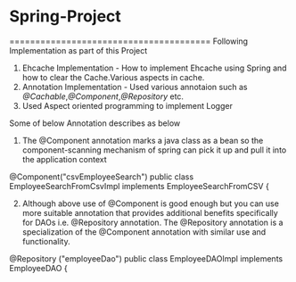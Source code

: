 # Spring-Project
=======================================
Following Implementation as part of this Project <br>
1. Ehcache Implementation - How to implement Ehcache using Spring and how to clear the Cache.Various aspects in cache. <br>
2. Annotation Implementation - Used various annotaion such as <i>@Cachable</i>,<i>@Component</i>,<i>@Repository</i> etc.<br>
3. Used Aspect oriented programming to implement Logger <br>

Some of below Annotation describes as below  

1. The @Component annotation marks a java class as a bean so the component-scanning mechanism of spring can pick it up and pull    it into the application context

 @Component("csvEmployeeSearch")
 public class EmployeeSearchFromCsvImpl implements EmployeeSearchFromCSV {

2. Although above use of @Component is good enough but you can use more suitable annotation that provides additional benefits     specifically for DAOs i.e. @Repository
 annotation. The @Repository annotation is a specialization of the @Component annotation with similar use and functionality.

 @Repository ("employeeDao")
 public class EmployeeDAOImpl implements EmployeeDAO {

